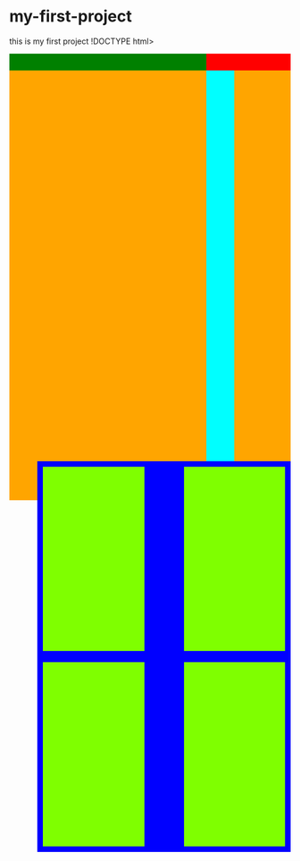 # my-first-project
this is my first project
!DOCTYPE html>
<html><head><title>academy alaeddine</title><meta name="description" content=""><meta charset="UTF-8"><meta name="viewport" content="width=device-width.initial-scale=1.0"><meta name="keywords"content=""><meta name="author" content="">
<meta property="og:title" content="" /><meta property="og:description" content="" /><meta property="og:image" content="" /><meta property="og:image:width" content="1200" /><meta property="og:image:height" content="630"<meta property="og:type" content="website" /><meta property="og:url" content="" />
<meta name="twitter:card" content="large_summary_image"><meta name="twitter:image" content=""><meta name="twitter:title" content=""><meta name="twitter:description" content="">
<link rel="icon" href="image.jpg" ><link rel="shortcut" href="image.jpg" ><link rel="apple-touch-icon" href="image.jpg" ></head>
<body><header style="background-color:green;width: 70%;height: 30px;float: left;"></header> <nav style="background-color: red; width: 30%;height: 30px; float: right;"></nav>
    <aside style="background-color:aqua ;width: 10%;height: 700px;float: left;"></aside> <main style="background-color: blue;width: 90%;height: 700px;float: right;"><article style="background-color: chartreuse;width: 40%;height: 330px;margin: 10px;float: left;"></article><article style="background-color: chartreuse;width: 40%;height: 330px;float: right; margin: 10px;"></article><article style="background-color: chartreuse;width: 40%;height: 330px;float: right; margin: 10px;float: left;" ></article><article style="background-color: chartreuse;width: 40%;height: 330px;float: right; margin: 10px;"></article></main>
    <footer style="background-color: orange;width: 100%; height: 800px;"></footer>
</body></html>
